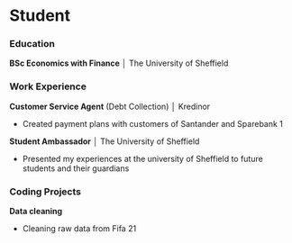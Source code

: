 # Student

### Education
__BSc Economics with Finance__ │ The University of Sheffield

### Work Experience
__Customer Service Agent__ (Debt Collection) │ Kredinor
* Created payment plans with customers of Santander and Sparebank 1

__Student Ambassador__ │ The University of Sheffield
* Presented my experiences at the university of Sheffield to future students and their guardians

### Coding Projects
__Data cleaning__
* Cleaning raw data from Fifa 21
  
